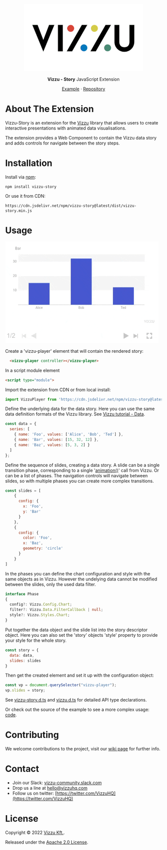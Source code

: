 <p align="center">
  <a href="https://github.com/vizzuhq/vizzu-lib">
    <img src="https://github.com/vizzuhq/vizzu-lib-doc/raw/main/docs/readme/infinite-60.gif" alt="Vizzu" />
  </a>
  <p align="center"><b>Vizzu - Story</b> JavaScript Extension</p>
  <p align="center">
    <a href="https://vizzuhq.github.io/vizzu-ext-js-story/docs/">Example</a>
    · <a href="https://github.com/vizzuhq/vizzu-ext-js-story/">Repository</a>
  </p>
</p>

# About The Extension

Vizzu-Story is an extension for the [Vizzu](https://github.com/vizzuhq/vizzu-lib)
library that allows users to create interactive presentations with animated data 
visualisations.

The extension provides a Web Component to contain the Vizzu data story and adds 
controls for navigate between the story steps.

# Installation

Install via [npm](https://www.npmjs.com/package/vizzu-story):

    npm install vizzu-story

Or use it from CDN:

    https://cdn.jsdelivr.net/npm/vizzu-story@latest/dist/vizzu-story.min.js

# Usage

![Readme example](assets/readme-example.gif)

Create a 'vizzu-player' element that will contain the rendered story:

```html
  <vizzu-player controller></vizzu-player>
```

In a script module element

```html
<script type="module">
```

Import the extension from CDN or from local install:

```javascript
import VizzuPlayer from 'https://cdn.jsdelivr.net/npm/vizzu-story@latest/dist/vizzu-story.min.js';
```

Define the underlying data for the data story. Here you can use the same data 
definition formats of the Vizzu library. 
See [Vizzu tutorial - Data](https://lib.vizzuhq.com/latest/#chapter-0.1).

```javascript
const data = {
  series: [
    { name: 'Foo', values: ['Alice', 'Bob', 'Ted'] },
    { name: 'Bar', values: [15, 32, 12] },
    { name: 'Baz', values: [5, 3, 2] }
  ]
};
```

Define the sequence of slides, creating a data story. A slide can be a single 
transition phase, corresponding to a single '[animation()](https://lib.vizzuhq.com/latest/#chapter-0.0)' call from Vizzu.
Or can be a list of phases. The navigation controls will navigate between slides,
so with multiple phases you can create more complex transitions.

```javascript
const slides = [
    {
      config: {
        x: 'Foo',
        y: 'Bar'
      }
    },
    {
      config: {
        color: 'Foo',
        x: 'Baz', 
        geometry: 'circle' 
      }
    }
]
```

In the phases you can define the chart configuration and style with the same
objects as in Vizzu. However the undelying data cannot be modified between the
slides, only the used data filter.

```typescript
interface Phase
{
  config?: Vizzu.Config.Chart;
  filter?: Vizzu.Data.FilterCallback | null;
  style?: Vizzu.Styles.Chart;
}
```

Put together the data object and the slide list into the story descriptor object.
Here you can also set the 'story' objects 'style' property to provide your style
for the whole story.

```javascript
const story = {
  data: data,
  slides: slides
}
```

Then get the created element and set it up with the configuration object:

```javascript
const vp = document.querySelector("vizzu-player");
vp.slides = story;
```

See [vizzu-story.d.ts](https://github.com/vizzuhq/vizzu-ext-js-story/blob/main/src/vizzu-story.d.ts) 
and [vizzu.d.ts](https://cdn.jsdelivr.net/npm/vizzu@latest/dist/vizzu.d.ts) for detailed API type declarations.

Or check out the source of the example to see a more complex usage:
[code](https://github.com/vizzuhq/vizzu-ext-js-story/blob/main/docs/index.js).

# Contributing

We welcome contributions to the project, visit our [wiki page](https://github.com/vizzuhq/vizzu-lib/wiki) for further info.

# Contact

* Join our Slack: [vizzu-community.slack.com](https://join.slack.com/t/vizzu-community/shared_invite/zt-w2nqhq44-2CCWL4o7qn2Ns1EFSf9kEg)
* Drop us a line at hello@vizzuhq.com
* Follow us on twitter: [https://twitter.com/VizzuHQ](https://twitter.com/VizzuHQ)

# License

Copyright © 2022 [Vizzu Kft.](https://vizzuhq.com).

Released under the [Apache 2.0 License](https://github.com/vizzuhq/vizzu-lib/blob/main/LICENSE).
